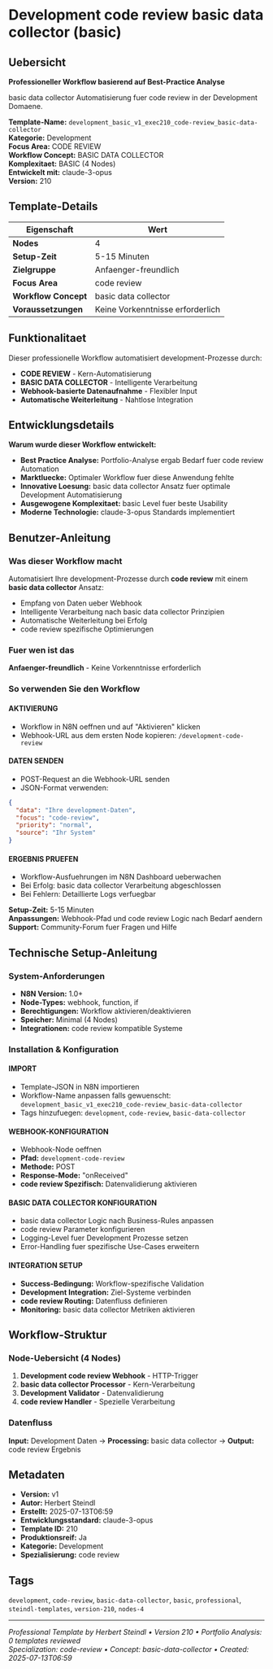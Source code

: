 # Development code review basic data collector (basic)

## Uebersicht

**Professioneller Workflow basierend auf Best-Practice Analyse**

basic data collector Automatisierung fuer code review in der Development Domaene.

**Template-Name:** `development_basic_v1_exec210_code-review_basic-data-collector`  
**Kategorie:** Development  
**Focus Area:** CODE REVIEW  
**Workflow Concept:** BASIC DATA COLLECTOR  
**Komplexitaet:** BASIC (4 Nodes)  
**Entwickelt mit:** claude-3-opus  
**Version:** 210

## Template-Details

| **Eigenschaft** | **Wert** |
|------------------|----------|
| **Nodes** | 4 |
| **Setup-Zeit** | 5-15 Minuten |
| **Zielgruppe** | Anfaenger-freundlich |
| **Focus Area** | code review |
| **Workflow Concept** | basic data collector |
| **Voraussetzungen** | Keine Vorkenntnisse erforderlich |

## Funktionalitaet

Dieser professionelle Workflow automatisiert development-Prozesse durch:
- **CODE REVIEW** - Kern-Automatisierung
- **BASIC DATA COLLECTOR** - Intelligente Verarbeitung
- **Webhook-basierte Datenaufnahme** - Flexibler Input
- **Automatische Weiterleitung** - Nahtlose Integration



## Entwicklungsdetails

**Warum wurde dieser Workflow entwickelt:**
- **Best Practice Analyse:** Portfolio-Analyse ergab Bedarf fuer code review Automation
- **Marktluecke:** Optimaler Workflow fuer diese Anwendung fehlte
- **Innovative Loesung:** basic data collector Ansatz fuer optimale Development Automatisierung
- **Ausgewogene Komplexitaet:** basic Level fuer beste Usability
- **Moderne Technologie:** claude-3-opus Standards implementiert

## Benutzer-Anleitung

### Was dieser Workflow macht
Automatisiert Ihre development-Prozesse durch **code review** mit einem **basic data collector** Ansatz:
- Empfang von Daten ueber Webhook
- Intelligente Verarbeitung nach basic data collector Prinzipien
- Automatische Weiterleitung bei Erfolg
- code review spezifische Optimierungen

### Fuer wen ist das
**Anfaenger-freundlich** - Keine Vorkenntnisse erforderlich

### So verwenden Sie den Workflow

#### AKTIVIERUNG
- Workflow in N8N oeffnen und auf "Aktivieren" klicken
- Webhook-URL aus dem ersten Node kopieren: `/development-code-review`

#### DATEN SENDEN
- POST-Request an die Webhook-URL senden
- JSON-Format verwenden:
```json
{
  "data": "Ihre development-Daten",
  "focus": "code-review",
  "priority": "normal",
  "source": "Ihr System"
}
```

#### ERGEBNIS PRUEFEN
- Workflow-Ausfuehrungen im N8N Dashboard ueberwachen
- Bei Erfolg: basic data collector Verarbeitung abgeschlossen
- Bei Fehlern: Detaillierte Logs verfuegbar

**Setup-Zeit:** 5-15 Minuten  
**Anpassungen:** Webhook-Pfad und code review Logic nach Bedarf aendern  
**Support:** Community-Forum fuer Fragen und Hilfe

## Technische Setup-Anleitung

### System-Anforderungen
- **N8N Version:** 1.0+ 
- **Node-Types:** webhook, function, if
- **Berechtigungen:** Workflow aktivieren/deaktivieren
- **Speicher:** Minimal (4 Nodes)
- **Integrationen:** code review kompatible Systeme

### Installation & Konfiguration

#### IMPORT
- Template-JSON in N8N importieren
- Workflow-Name anpassen falls gewuenscht: `development_basic_v1_exec210_code-review_basic-data-collector`
- Tags hinzufuegen: `development`, `code-review`, `basic-data-collector`

#### WEBHOOK-KONFIGURATION
- Webhook-Node oeffnen
- **Pfad:** `development-code-review`
- **Methode:** POST
- **Response-Mode:** "onReceived"
- **code review Spezifisch:** Datenvalidierung aktivieren

#### BASIC DATA COLLECTOR KONFIGURATION
- basic data collector Logic nach Business-Rules anpassen
- code review Parameter konfigurieren
- Logging-Level fuer Development Prozesse setzen
- Error-Handling fuer spezifische Use-Cases erweitern

#### INTEGRATION SETUP
- **Success-Bedingung:** Workflow-spezifische Validation
- **Development Integration:** Ziel-Systeme verbinden
- **code review Routing:** Datenfluss definieren
- **Monitoring:** basic data collector Metriken aktivieren

## Workflow-Struktur

### Node-Uebersicht (4 Nodes)

1. **Development code review Webhook** - HTTP-Trigger
2. **basic data collector Processor** - Kern-Verarbeitung
3. **Development Validator** - Datenvalidierung
4. **code review Handler** - Spezielle Verarbeitung







### Datenfluss
**Input:** Development Daten -> **Processing:** basic data collector -> **Output:** code review Ergebnis

## Metadaten

- **Version:** v1
- **Autor:** Herbert Steindl
- **Erstellt:** 2025-07-13T06:59
- **Entwicklungsstandard:** claude-3-opus
- **Template ID:** 210
- **Produktionsreif:** Ja
- **Kategorie:** Development
- **Spezialisierung:** code review

## Tags

`development`, `code-review`, `basic-data-collector`, `basic`, `professional`, `steindl-templates`, `version-210`, `nodes-4`

---

*Professional Template by Herbert Steindl • Version 210 • Portfolio Analysis: 0 templates reviewed*  
*Specialization: code-review • Concept: basic-data-collector • Created: 2025-07-13T06:59*
